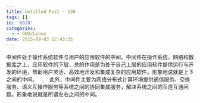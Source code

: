 ```yaml
---
title: Untitled Post - 136
tags: []
id: '6628'
categories:
  - - GNU/Linux
date: 2015-09-03 12:43:55
---
```


中间件处于操作系统软件与用户的应用软件的中间。中间件在操作系统、网络和数据库之上，应用软件的下层，总的作用是为处于自己上层的应用软件提供运行与开发的环境，帮助用户灵活、高效地开发和集成复杂的应用软件。形象地说就是上下之间的中间。
　　此外，中间件主要为网络分布式计算环境提供通信服务、交换服务、语义互操作服务等系统之间的协同集成服务，解决系统之间的互连互通问题。形象地说就是所谓左右之间的中间。